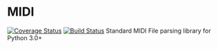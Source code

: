 # MIDI
[![Coverage Status](https://coveralls.io/repos/github/MicroTransactionsMatterToo/midi/badge.svg?branch=master)](https://coveralls.io/github/MicroTransactionsMatterToo/midi?branch=master)
[![Build Status](https://travis-ci.org/MicroTransactionsMatterToo/midi.svg?branch=master)](https://travis-ci.org/MicroTransactionsMatterToo/midi)
Standard MIDI File parsing library for Python 3.0+
